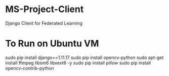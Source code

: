 # MS-Project-Client
Django Client for Federated Learning

# To Run on Ubuntu VM
sudo pip install django==1.11.17
sudo pip install opencv-python
sudo apt-get install ffmpeg libsm6 libxext6  -y
sudo pip install pillow
sudo pip install opencv-contrib-python
